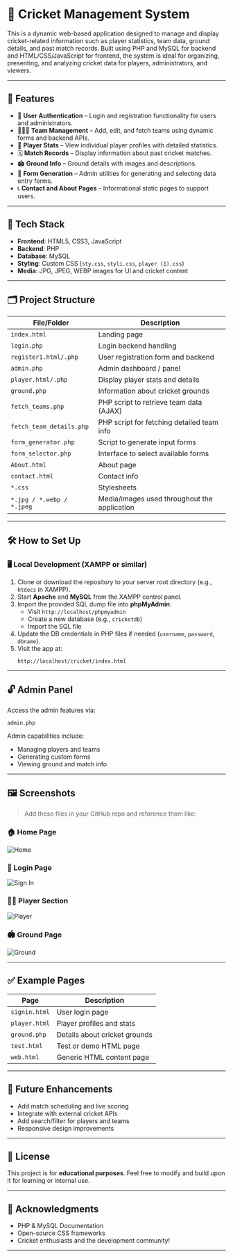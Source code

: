 # 🏏 Cricket Management System

This is a dynamic web-based application designed to manage and display cricket-related information such as player statistics, team data, ground details, and past match records. Built using PHP and MySQL for backend and HTML/CSS/JavaScript for frontend, the system is ideal for organizing, presenting, and analyzing cricket data for players, administrators, and viewers.

---

## 🎯 Features

- 🔐 **User Authentication** – Login and registration functionality for users and administrators.
- 🧑‍🤝‍🧑 **Team Management** – Add, edit, and fetch teams using dynamic forms and backend APIs.
- 🏏 **Player Stats** – View individual player profiles with detailed statistics.
- 🗓️ **Match Records** – Display information about past cricket matches.
- 🏟️ **Ground Info** – Ground details with images and descriptions.
- 📄 **Form Generation** – Admin utilities for generating and selecting data entry forms.
- 📞 **Contact and About Pages** – Informational static pages to support users.

---

## 🧱 Tech Stack

- **Frontend**: HTML5, CSS3, JavaScript
- **Backend**: PHP
- **Database**: MySQL
- **Styling**: Custom CSS (`sty.css`, `styli.css`, `player (1).css`)
- **Media**: JPG, JPEG, WEBP images for UI and cricket content

---

## 🗂️ Project Structure

| File/Folder               | Description                                      |
|---------------------------|--------------------------------------------------|
| `index.html`              | Landing page                                     |
| `login.php`               | Login backend handling                           |
| `register1.html/.php`     | User registration form and backend               |
| `admin.php`               | Admin dashboard / panel                          |
| `player.html/.php`        | Display player stats and details                 |
| `ground.php`              | Information about cricket grounds                |
| `fetch_teams.php`         | PHP script to retrieve team data (AJAX)          |
| `fetch_team_details.php`  | PHP script for fetching detailed team info       |
| `form_generator.php`      | Script to generate input forms                   |
| `form_selector.php`       | Interface to select available forms              |
| `About.html`              | About page                                       |
| `contact.html`            | Contact info                                     |
| `*.css`                   | Stylesheets                                      |
| `*.jpg / *.webp / *.jpeg` | Media/images used throughout the application     |

---

## 🛠️ How to Set Up

### 🖥️ Local Development (XAMPP or similar)

1. Clone or download the repository to your server root directory (e.g., `htdocs` in XAMPP).
2. Start **Apache** and **MySQL** from the XAMPP control panel.
3. Import the provided SQL dump file into **phpMyAdmin**:
   - Visit `http://localhost/phpmyadmin`
   - Create a new database (e.g., `cricketdb`)
   - Import the SQL file
4. Update the DB credentials in PHP files if needed (`username`, `password`, `dbname`).
5. Visit the app at:
   ```
   http://localhost/cricket/index.html
   ```

---

## 🔓 Admin Panel

Access the admin features via:

```
admin.php
```

Admin capabilities include:
- Managing players and teams
- Generating custom forms
- Viewing ground and match info

---

## 🖼️ Screenshots

> Add these files in your GitHub repo and reference them like:

### 🏠 Home Page
![Home](./home.jpg)

### 🔐 Login Page
![Sign In](./sign1.jpg)

### 🧑‍💼 Player Section
![Player](./player.jpg)

### 🏟️ Ground Page
![Ground](./ground.jpg)

---

## ✅ Example Pages

| Page            | Description                     |
|-----------------|---------------------------------|
| `signin.html`   | User login page                 |
| `player.html`   | Player profiles and stats       |
| `ground.php`    | Details about cricket grounds   |
| `test.html`     | Test or demo HTML page          |
| `web.html`      | Generic HTML content page       |

---

## 📌 Future Enhancements

- Add match scheduling and live scoring
- Integrate with external cricket APIs
- Add search/filter for players and teams
- Responsive design improvements

---

## 📃 License

This project is for **educational purposes**. Feel free to modify and build upon it for learning or internal use.

---

## 🙌 Acknowledgments

- PHP & MySQL Documentation
- Open-source CSS frameworks
- Cricket enthusiasts and the development community!

---

